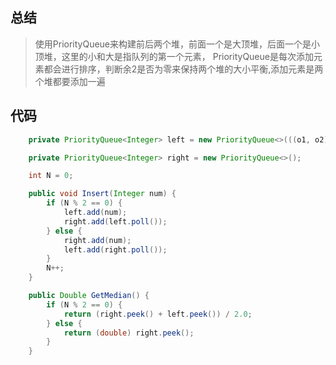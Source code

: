 ## 总结

> 使用PriorityQueue来构建前后两个堆，前面一个是大顶堆，后面一个是小顶堆，这里的小和大是指队列的第一个元素，
PriorityQueue是每次添加元素都会进行排序，判断余2是否为零来保持两个堆的大小平衡,添加元素是两个堆都要添加一遍

## 代码

```java
    private PriorityQueue<Integer> left = new PriorityQueue<>(((o1, o2) -> o2 - o1));

    private PriorityQueue<Integer> right = new PriorityQueue<>();

    int N = 0;

    public void Insert(Integer num) {
        if (N % 2 == 0) {
            left.add(num);
            right.add(left.poll());
        } else {
            right.add(num);
            left.add(right.poll());
        }
        N++;
    }

    public Double GetMedian() {
        if (N % 2 == 0) {
            return (right.peek() + left.peek()) / 2.0;
        } else {
            return (double) right.peek();
        }
    }
